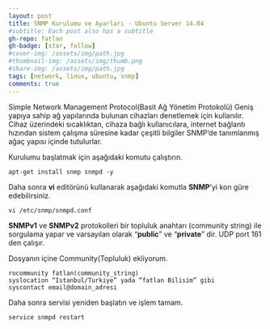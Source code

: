 ```yaml
---
layout: post
title: SNMP Kurulumu ve Ayarları - Ubuntu Server 14.04
#subtitle: Each post also has a subtitle
gh-repo: fatlan
gh-badge: [star, follow]
#cover-img: /assets/img/path.jpg
#thumbnail-img: /assets/img/thumb.png
#share-img: /assets/img/path.jpg
tags: [network, linux, ubuntu, snmp]
comments: true
---
```


Simple Network Management Protocol(Basit Ağ Yönetim Protokolü) Geniş yapıya sahip ağ yapılarında bulunan cihazları denetlemek için kullanılır. Cihaz üzerindeki sıcaklıktan, cihaza bağlı kullanıcılara, internet bağlantı hızından sistem çalışma süresine kadar çeşitli bilgiler SNMP’de tanımlanmış ağaç yapısı içinde tutulurlar.

Kurulumu başlatmak için aşağıdaki komutu çalıştırın.

~~~
apt-get install snmp snmpd -y
~~~

Daha sonra **vi** editörünü kullanarak aşağıdaki komutla **SNMP**’yi kon güre edebilirsiniz.

~~~
vi /etc/snmp/snmpd.conf
~~~

**SNMPv1** ve **SNMPv2** protokolleri bir topluluk anahtarı (community string) ile sorgulama yapar ve varsayılan olarak “**public**” ve “**private**” dir. UDP port 161 den çalışır.

Dosyanın içine Community(Topluluk) ekliyorum.

~~~
rocommunity fatlan(community_string)
syslocation “Istanbul/Turkiye” yada “fatlan Bilisim” gibi
syscontact email@domain_adresi
~~~

Daha sonra servisi yeniden başlatın ve işlem tamam.

~~~
service snmpd restart
~~~

